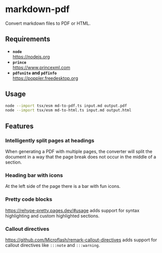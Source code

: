 # markdown-pdf

Convert markdown files to PDF or HTML.

## Requirements

- **`node`**  
  https://nodejs.org
- **`prince`**  
  https://www.princexml.com
- **`pdfunite` and `pdfinfo`**  
  https://poppler.freedesktop.org

## Usage

```bash "pdf" "html"
node --import tsx/esm md-to-pdf.ts input.md output.pdf
node --import tsx/esm md-to-html.ts input.md output.html
```

## Features

### Intelligently split pages at headings

When generating a PDF with multiple pages, the converter will split the document in a way that the page break does not occur in the middle of a section.

### Heading bar with icons

At the left side of the page there is a bar with fun icons.

### Pretty code blocks

https://rehype-pretty.pages.dev/#usage adds support for syntax highlighting and custom highlighted sections.

### Callout directives

https://github.com/Microflash/remark-callout-directives adds support for callout directives like `:::note` and `:::warning`.
